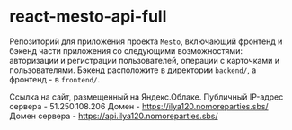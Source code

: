 # react-mesto-api-full
Репозиторий для приложения проекта `Mesto`, включающий фронтенд и бэкенд части приложения со следующими возможностями: авторизации и регистрации пользователей, операции с карточками и пользователями. Бэкенд расположите в директории `backend/`, а фронтенд - в `frontend/`. 
  
Ссылка на сайт, размещенный на Яндекс.Облаке.
Публичный IP-адрес сервера - 51.250.108.206
Домен - https://ilya120.nomoreparties.sbs/
Домен сервера - https://api.ilya120.nomoreparties.sbs/
